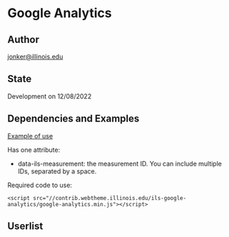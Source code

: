 # Google Analytics

## Author

jonker@illinois.edu

## State

Development on 12/08/2022

## Dependencies and Examples

[Example of use](https://contrib.webtheme.illinois.edu/ils-google-analytics/example.html)

Has one attribute:
* data-ils-measurement: the measurement ID. You can include multiple IDs, separated by a space.

Required code to use:

    <script src="//contrib.webtheme.illinois.edu/ils-google-analytics/google-analytics.min.js"></script>
    
## Userlist



